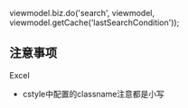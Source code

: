 viewmodel.biz.do('search', viewmodel, viewmodel.getCache('lastSearchCondition'));

<a name="t3Ar8"></a>
## 注意事项
Excel

- cstyle中配置的classname注意都是小写